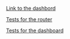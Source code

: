 [Link to the dashbord](http://htmlpreview.github.io/?https://github.com/NastyaNasalevich/Templates-for-chat/blob/master/index.html)

[Tests for the router](https://htmlpreview.github.io/?https://github.com/NastyaNasalevich/js--touchsoft/blob/task5/task-05/NastyaNasalevich/app/templates/QUnit.router.html)

[Tests for the dashboard](https://htmlpreview.github.io/?https://github.com/NastyaNasalevich/js--touchsoft/blob/task5/task-05/NastyaNasalevich/app/templates/QUnit.dashboard.html)